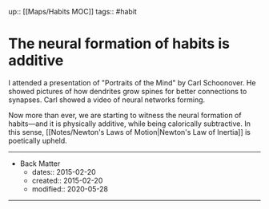 up:: [[Maps/Habits MOC]]
tags:: #habit

# The neural formation of habits is additive 
I attended a presentation of "Portraits of the Mind" by Carl Schoonover. He showed pictures of how dendrites grow spines for better connections to synapses. Carl showed a video of neural networks forming. 

Now more than ever, we are starting to witness the neural formation of habits—and it is physically additive, while being calorically subtractive. In this sense, [[Notes/Newton's Laws of Motion|Newton's Law of Inertia]] is poetically upheld.

---

- Back Matter
	- dates:: 2015-02-20
	- created:: 2015-02-20
	- modified:: 2020-05-28

---